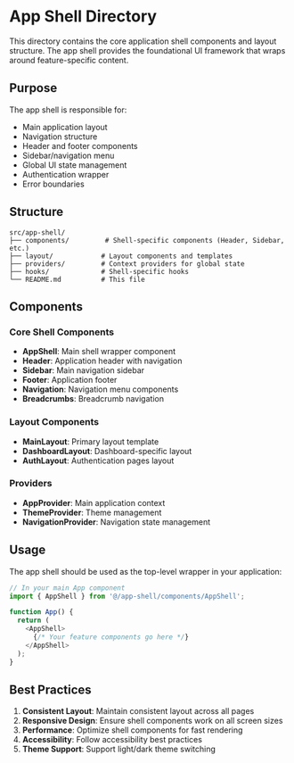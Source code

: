 # App Shell Directory

This directory contains the core application shell components and layout structure. The app shell provides the foundational UI framework that wraps around feature-specific content.

## Purpose

The app shell is responsible for:
- Main application layout
- Navigation structure
- Header and footer components
- Sidebar/navigation menu
- Global UI state management
- Authentication wrapper
- Error boundaries

## Structure

```
src/app-shell/
├── components/         # Shell-specific components (Header, Sidebar, etc.)
├── layout/            # Layout components and templates
├── providers/         # Context providers for global state
├── hooks/             # Shell-specific hooks
└── README.md          # This file
```

## Components

### Core Shell Components
- **AppShell**: Main shell wrapper component
- **Header**: Application header with navigation
- **Sidebar**: Main navigation sidebar
- **Footer**: Application footer
- **Navigation**: Navigation menu components
- **Breadcrumbs**: Breadcrumb navigation

### Layout Components
- **MainLayout**: Primary layout template
- **DashboardLayout**: Dashboard-specific layout
- **AuthLayout**: Authentication pages layout

### Providers
- **AppProvider**: Main application context
- **ThemeProvider**: Theme management
- **NavigationProvider**: Navigation state management

## Usage

The app shell should be used as the top-level wrapper in your application:

```typescript
// In your main App component
import { AppShell } from '@/app-shell/components/AppShell';

function App() {
  return (
    <AppShell>
      {/* Your feature components go here */}
    </AppShell>
  );
}
```

## Best Practices

1. **Consistent Layout**: Maintain consistent layout across all pages
2. **Responsive Design**: Ensure shell components work on all screen sizes
3. **Performance**: Optimize shell components for fast rendering
4. **Accessibility**: Follow accessibility best practices
5. **Theme Support**: Support light/dark theme switching
